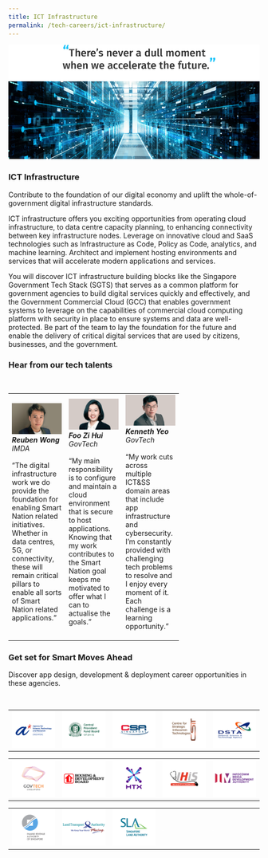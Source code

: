 ```yaml
---
title: ICT Infrastructure
permalink: /tech-careers/ict-infrastructure/
---
```

![](/images/hero-ict-infrastructure.jpg)

### **ICT Infrastructure**

Contribute to the foundation of our digital economy and uplift the whole-of-government digital infrastructure standards.

ICT infrastructure offers you exciting opportunities from operating cloud infrastructure, to data centre capacity planning, to enhancing connectivity between key infrastructure nodes. Leverage on innovative cloud and SaaS technologies such as Infrastructure as Code, Policy as Code, analytics, and machine learning. Architect and implement hosting environments and services that will accelerate modern applications and services.

You will discover ICT infrastructure building blocks like the Singapore Government Tech Stack (SGTS) that serves as a common platform for government agencies to build digital services quickly and effectively, and the Government Commercial Cloud (GCC) that enables government systems to leverage on the capabilities of commercial cloud computing platform with security in place to ensure systems and data are well-protected. Be part of the team to lay the foundation for the future and enable the delivery of critical digital services that are used by citizens, businesses, and the government.

### **Hear from our tech talents**

<table width="300px">
<tbody><br>
      <td width="100px">
      <img src="/images/reuben-wong.png" alt="Reuben Wong" title="Tech Talent" /><br><em><strong>Reuben Wong</strong><br>
IMDA</em><br><br>“The digital infrastructure work we do provide the foundation for enabling Smart Nation related initiatives. Whether in data centres, 5G, or connectivity, these will remain critical pillars to enable all sorts of Smart Nation related applications.”<br><br>      
      </td>
	<td width="100px">
      <img src="/images/foo-zi-hui.png" alt="Foo Zi Hui" title="Tech Talent" /><br><em><strong>Foo Zi Hui</strong><br>GovTech</em><br><br>“My main responsibility is to configure and maintain a cloud environment that is secure to host applications. Knowing that my work contributes to the Smart Nation goal keeps me motivated to offer what I can to actualise the goals.”<br><br>      
      </td>
     <td width="100px">
      <img src="/images/kenneth-yeo.png" alt="Kenneth Yeo" title="Tech Talent" /><br><em><strong>Kenneth Yeo </strong><br>GovTech</em><br><br>“My work cuts across multiple ICT&SS domain areas that include app infrastructure and cybersecurity. I’m constantly provided with challenging tech problems to resolve and I enjoy every moment of it. Each challenge is a learning opportunity.”<br><br>
      </td>
			
  </tbody>
</table>

### **Get set for Smart Moves Ahead**
Discover app design, development & deployment career opportunities in these agencies.

<table width="500px">
<tbody><br>
      <td width="100px"><a href="https://careers.a-star.edu.sg/" target="new"><img src="/images/logo-astar.png" alt="ASTAR" title="ASTAR"/></a></td>
      <td width="100px"><a href="https://www.cpf.gov.sg/members/careers" target="new"><img src="/images/logo-cpf.png" alt="CPFB" title="CPFB"/></a></td>
      <td width="100px"><a href="https://www.csa.gov.sg/careers/overview" target="new"><img src="/images/logo-csa.png" alt="A-Star" title="A-Star"/></a></td>
      <td width="100px"><a href="https://www.csit.gov.sg/" target="new"><img src="/images/logo-csit.png" alt="CSIT" title="CSIT"/></a></td>
      <td width="100px"><a href="https://careers.pageuppeople.com/845/cw/en/listing/" target="new"><img src="/images/logo-dsta.png" alt="DSTA" title="DSTA"/></a></td>
</tbody>
</table>

<table width="500px">
<tbody>
      <td width="100px"><a href="https://go.gov.sg/GovTechCareers" target="new"><img src="/images/logo-govtech.png" alt="A-Star" title="A-Star"/></a></td>
      <td width="100px"><a href="https://www.hdb.gov.sg/cs/infoweb/about-us/careers/career-opportunities" target="new"><img src="/images/logo-hdb.png" alt="HDB" title="HDB"/></a></td>
      <td width="100px"><a href="https://www.htx.gov.sg/join-us/careers" target="new"><img src="/images/logo-htx.png" alt="HTX" title="HTX"/></a></td>
      <td width="100px"><a href="https://www.ihis.com.sg/careers" target="new"><img src="/images/logo-ihis.png" alt="iHIS" title="iHIS"/></a></td>
      <td width="100px"><a href="https://www.imda.gov.sg/Who-We-Are/careers" target="new"><img src="/images/logo-imda.png" alt="IMDA" title="IMDA"/></a></td> 
</tbody>
</table>

<table width="500px">
<tbody>
      <td width="100px"><a href="https://www.iras.gov.sg/irashome/Careers/" target="new"><img src="/images/logo-iras.png" alt="IRAS" title="IRAS"/></a></td>
      <td width="100px"><a href="https://careers.pageuppeople.com/688/cwlive/en/listing/" target="new"><img src="/images/logo-lta.png" alt="LTA" title="LTA"/></a></td>  
      <td width="100px"><a href="https://careers.pageuppeople.com/688/cwlive/en/filter/?=&search-keyword=&brand=singapore%20land%20authority&job-mail-subscribe-privacy=agree" target="new"><img src="/images/logo-sla.png" alt="SLA" title="SLA"/></a></td>
      <td width="100px"><img src="/images/hidden.gif"></td>
      <td width="100px"><img src="/images/hidden.gif"></td>
</tbody>
</table>